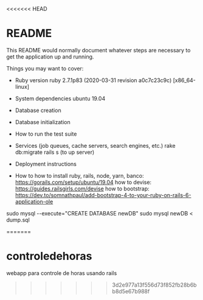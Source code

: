 <<<<<<< HEAD
# README

This README would normally document whatever steps are necessary to get the
application up and running.

Things you may want to cover:

* Ruby version
  ruby 2.7.1p83 (2020-03-31 revision a0c7c23c9c) [x86_64-linux]

* System dependencies
  ubuntu 19.04

* Database creation


* Database initialization


* How to run the test suite


* Services (job queues, cache servers, search engines, etc.)
  rake db:migrate
  rails s (to up server)

* Deployment instructions

* How to
  how to install ruby, rails, node, yarn, banco: https://gorails.com/setup/ubuntu/19.04
  how to devise: https://guides.railsgirls.com/devise
  how to bootstrap: https://dev.to/somnathpaul/add-bootstrap-4-to-your-ruby-on-rails-6-application-ole


sudo mysql --execute="CREATE DATABASE newDB"
sudo mysql newDB < dump.sql

=======
# controledehoras
webapp para controle de horas usando rails
>>>>>>> 3d2e977a13f556d73f852fb28b6bb8d5e67b988f